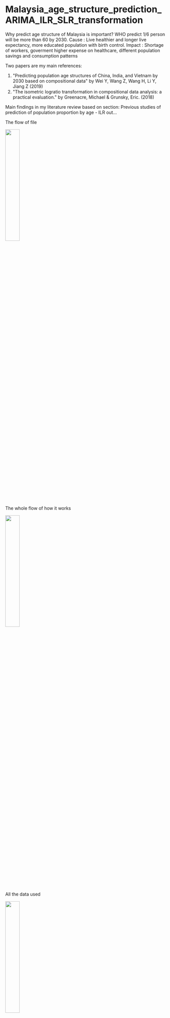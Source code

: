 # Malaysia_age_structure_prediction_ARIMA_ILR_SLR_transformation

Why predict age structure of Malaysia is important?
WHO predict 1/6 person will be more than 60 by 2030.
Cause : Live healthier and longer live expectancy, more educated population with birth control.
Impact : Shortage of workers, goverment higher expense on healthcare, different population savings and consumption patterns

Two papers are my main references:
1) "Predicting population age structures of China, India, and Vietnam by 2030 based on compositional data" by Wei Y, Wang Z, Wang H, Li Y, Jiang Z (2019)
2) "The isometric logratio transformation in compositional data analysis: a practical evaluation." by Greenacre, Michael & Grunsky, Eric. (2018)

Main findings in my literature review based on section:
Previous studies of prediction of population proportion by age - ILR out...


The flow of file

<img src="https://user-images.githubusercontent.com/124423169/216753836-38657a64-57fa-4389-bc54-678b89745581.png" width="30%" height="30%">

The whole flow of how it works

<img src="https://user-images.githubusercontent.com/124423169/216754299-61c71ce6-e0de-4667-b1fa-2a24fbf85203.png" width="30%" height="30%">

All the data used

<img src="https://user-images.githubusercontent.com/124423169/216754811-c5048ef9-ff3a-4fbf-92ff-8b99ec95dc74.png" width="30%" height="30%">

Flow of ARIMA

<img src="https://user-images.githubusercontent.com/124423169/216754689-7370629c-6c32-4b66-a4a9-c2e7e2da94c1.png" width="30%" height="30%">

Flow of XGBoost with ARIMA

<img src="https://user-images.githubusercontent.com/124423169/216754769-65f43340-8205-472c-ab07-c4b0a1e9a654.png" width="30%" height="30%">
